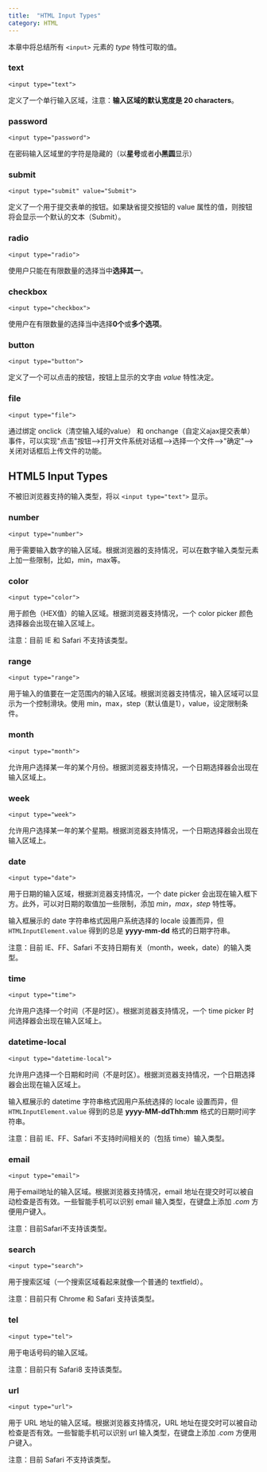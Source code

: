 ```yaml
---
title:  "HTML Input Types"
category: HTML
---
```

本章中将总结所有 `<input>` 元素的 _type_ 特性可取的值。

### text

    <input type="text">

定义了一个单行输入区域，注意：**输入区域的默认宽度是 20 characters**。

### password

    <input type="password">

在密码输入区域里的字符是隐藏的（以**星号**或者**小黑圆**显示）

### submit

    <input type="submit" value="Submit">

定义了一个用于提交表单的按钮。如果缺省提交按钮的 value 属性的值，则按钮将会显示一个默认的文本（Submit）。

<!--more-->

### radio

    <input type="radio">

使用户只能在有限数量的选择当中**选择其一**。

### checkbox

    <input type="checkbox">

使用户在有限数量的选择当中选择**0个**或**多个选项**。

### button

    <input type="button">

定义了一个可以点击的按钮，按钮上显示的文字由 _value_ 特性决定。

### file

    <input type="file">

通过绑定 onclick（清空输入域的value） 和 onchange（自定义ajax提交表单）事件，可以实现"点击"按钮——>打开文件系统对话框——>选择一个文件——>"确定"——>关闭对话框后上传文件的功能。

## HTML5 Input Types

不被旧浏览器支持的输入类型，将以 `<input type="text">` 显示。

### number

    <input type="number">

用于需要输入数字的输入区域。根据浏览器的支持情况，可以在数字输入类型元素上加一些限制，比如，min，max等。

### color

    <input type="color">

用于颜色（HEX值）的输入区域。根据浏览器支持情况，一个 color picker 颜色选择器会出现在输入区域上。

注意：目前 IE 和 Safari 不支持该类型。

### range

    <input type="range">

用于输入的值要在一定范围内的输入区域。根据浏览器支持情况，输入区域可以显示为一个控制滑块。使用 min，max，step（默认值是1），value，设定限制条件。

### month

    <input type="month">

允许用户选择某一年的某个月份。根据浏览器支持情况，一个日期选择器会出现在输入区域上。

### week

    <input type="week">

允许用户选择某一年的某个星期。根据浏览器支持情况，一个日期选择器会出现在输入区域上。

### date

    <input type="date">

用于日期的输入区域，根据浏览器支持情况，一个 date picker 会出现在输入框下方。此外，可以对日期的取值加一些限制，添加 _min_，_max_，_step_ 特性等。

输入框展示的 date 字符串格式因用户系统选择的 locale 设置而异，但 `HTMLInputElement.value` 得到的总是 **yyyy-mm-dd** 格式的日期字符串。

注意：目前 IE、FF、Safari 不支持日期有关（month，week，date）的输入类型。

### time

    <input type="time">

允许用户选择一个时间（不是时区）。根据浏览器支持情况，一个 time picker 时间选择器会出现在输入区域上。

### datetime-local

    <input type="datetime-local">

允许用户选择一个日期和时间（不是时区）。根据浏览器支持情况，一个日期选择器会出现在输入区域上。

输入框展示的 datetime 字符串格式因用户系统选择的 locale 设置而异，但 `HTMLInputElement.value` 得到的总是 **yyyy-MM-ddThh:mm** 格式的日期时间字符串。

注意：目前 IE、FF、Safari 不支持时间相关的（包括 time）输入类型。

### email

    <input type="email">

用于email地址的输入区域。根据浏览器支持情况，email 地址在提交时可以被自动检查是否有效。一些智能手机可以识别 email 输入类型，在键盘上添加 _.com_ 方便用户键入。

注意：目前Safari不支持该类型。

### search

    <input type="search">

用于搜索区域（一个搜索区域看起来就像一个普通的 textfield）。

注意：目前只有 Chrome 和 Safari 支持该类型。

### tel

    <input type="tel">

用于电话号码的输入区域。

注意：目前只有 Safari8 支持该类型。

### url

    <input type="url">

用于 URL 地址的输入区域。根据浏览器支持情况，URL 地址在提交时可以被自动检查是否有效。一些智能手机可以识别 url 输入类型，在键盘上添加 _.com_ 方便用户键入。

注意：目前 Safari 不支持该类型。
